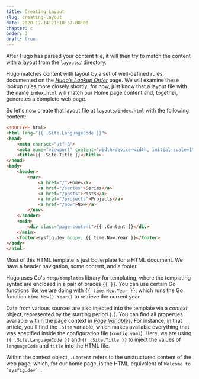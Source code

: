 ```yaml
---
title: Creating Layout
slug: creating-layout
date: 2020-12-14T21:10:57-08:00
chapter: c
order: 3
draft: true
---
```


After Hugo has parsed your content file, it will then try to match the content with a layout from the `layouts/` directory.

Hugo matches content with layout by a set of well-defined rules, documented on the [_Hugo's Lookup Order_](https://gohugo.io/templates/lookup-order/) page. We will examine these lookup rules more closely shortly; for now, just know that a layout file with the name `index.html` will match our Home page content and, together, generates a complete web page.

So let's now create that layout file at `layouts/index.html` with the following content:

```html
<!DOCTYPE html>
<html lang="{{ .Site.LanguageCode }}">
<head>
    <meta charset="utf-8">
    <meta name="viewport" content="width=device-width, initial-scale=1">
    <title>{{ .Site.Title }}</title>
</head>
<body>
    <header>
        <nav>
            <a href="/">Home</a>
            <a href="/series">Series</a>
            <a href="/posts">Posts</a>
            <a href="/projects">Projects</a>
            <a href="/now">Now</a>
        </nav>
    </header>
    <main>
        <div class="page-content">{{ .Content }}</div>
    </main>
    <footer>sysfig.dev &copy; {{ time.Now.Year }}</footer>
</body>
</html>
```

Most of this HTML template is just boilerplate for a HTML document. We have a header navigation, some content, and a footer.

Hugo uses Go's `http/templates` library for templating, where the templating syntax are enclosed in a pair of braces `{{ }}`. You can use certain Go functions like we are doing with `{{ time.Now.Year }}`, which runs the Go function `time.Now().Year()` to retrieve the current year.

Data from various sources are also injected into the template via a _context_ object, represented by the starting period (`.`). You can find all properties available within the page context in _[Page Variables](https://gohugo.io/variables/page/)_. For instance, in that article, you'll find the `.Site` variable, which makes available everything that was specified inside the configuration file (`config.yaml`). Here, we are using `{{ .Site.LanguageCode }}` and `{{ .Site.Title }}` to inject the values of `languageCode` and `title` into the HTML file.

Within the context object, `.Content` refers to the unstructured content of the web page, which, for our home page, is the HTML-equivalent of ``Welcome to `sysfig.dev` ``.
